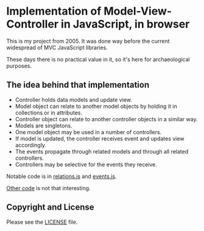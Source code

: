 # Implementation of Model-View-Controller in JavaScript, in browser

This is my project from 2005. It was done way before the current widespread of MVC JavaScript libraries.

These days there is no practical value in it, so it's here for archaeological purposes.

## The idea behind that implementation

* Controller holds data models and update view.
* Model object can relate to another model objects by holding it in collections or in attributes.
* Controller object can relate to another controller objects in a similar way.
* Models are singletons.
* One model object may be used in a number of controllers.
* If model is updated, the controller receives event and updates view accordingly.
* The events propagate through related models and through all related controllers.
* Controllers may be selective for the events they receive.

Notable code is in
[relations.js](foam/foam_relations.js) and
[events.js](foam/foam_events.js).

[Other code](foam) is not that interesting.


## Copyright and License

Please see the [LICENSE](LICENSE) file.
